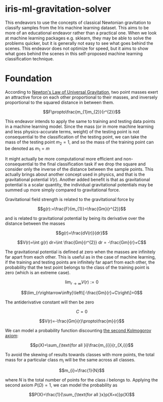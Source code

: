 # iris-ml-gravitation-solver
This endeavors to use the concepts of classical Newtonian gravitation to classify samples from the Iris machine learning dataset. This aims to be more of an educational endeavor rather than a practical one. When we look at machine learning packages e.g. sklearn, they may be able to solve the problems quicker, but it is generally not easy to see what goes behind the scenes. This endeavor does not optimize for speed, but it aims to show what goes behind the scenes in this self-proposed machine learning classification technique.

# Foundation
According to [Newton's Law of Universal Gravitation](https://en.wikipedia.org/wiki/Newton%27s_law_of_universal_gravitation), two point masses exert an attractive force on each other proportional to their masses, and inversely proportional to the squared distance in between them.

$$F\propto\frac{m_{1}m_{2}}{r^{2}}$$

This endeavor intends to apply the same to training and testing data points in a machine learning model. Since the mass (or in more machine learning and less physics-accurate terms, weight) of the testing point is not consequential to the classification of the testing point, we can take the mass of the testing point $m_{2} = 1$, and so the mass of the training point can be denoted as $m_{1} = m$

It might actually be more computational more efficient and non-consequential to the final classification task if we drop the square and consider only the inverse of the distance between the sample points. This actually brings about another concept used in physics, and that is the gravitational potential $V(r)$. Another added benefit is that as gravitational potential is a scalar quantity, the individual gravitational potentials may be summed up more simply compared to gravitational force.

Gravitational field strength is related to the gravitational force by

$$g(r):=\frac{F}{m_{1}}=\frac{Gm}{r^{2}}$$

and is related to gravitational potential by being its derivative over the distance between the masses

$$g(r)=\frac{dV(r)}{dr}$$

$$V(r)=\int g(r) dr=\int \frac{Gm}{r^{2}} dr = -\frac{Gm}{r}+C$$

The gravitational potential is defined at zero when the masses are infinitely far apart from each other. This is useful as in the case of machine learning, if the training and testing points are infinitely far apart from each other, the probability that the test point belongs to the class of the training point is zero (which is an extreme case).

$$\lim_{r\rightarrow\infty}V(r):=0$$

$$\lim_{r\rightarrow\infty}\left\[-\frac{Gm}{r}+C\right\]=0$$

The antiderivative constant will then be zero

$$C=0$$

$$V(r)=-\frac{Gm}{r}\propto\frac{m}{r}$$

We can model a probability function discounting [the second Kolmogorov axiom](https://en.wikipedia.org/wiki/Probability_axioms#Second_axiom):

$$p(X)=\sum_{\text{for all }i}\frac{m_{i}}{r_{X,i}}$$

To avoid the skewing of results towards classes with more points, the total mass for a particular class $m_{i}$ will be the same across all classes.

$$m_{i}=\frac{1}{N}$$

where $N$ is the total number of points for the class $i$ belongs to. Applying the second axiom $P(\Omega)=1$, we can model the probability as

$$P(X)=\frac{1}{\sum_{\text{for all }x}p(X=x)}p(X)$$
